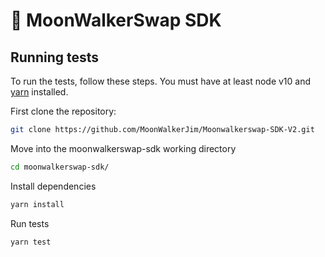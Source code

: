# 🚀 MoonWalkerSwap SDK

## Running tests

To run the tests, follow these steps. You must have at least node v10 and [yarn](https://yarnpkg.com/) installed.

First clone the repository:

```sh
git clone https://github.com/MoonWalkerJim/Moonwalkerswap-SDK-V2.git
```

Move into the moonwalkerswap-sdk working directory

```sh
cd moonwalkerswap-sdk/
```

Install dependencies

```sh
yarn install
```

Run tests

```sh
yarn test
```
